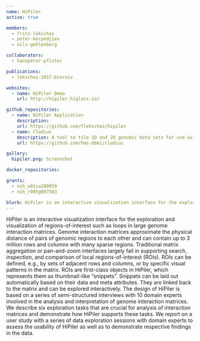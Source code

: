 ```yaml
---
name: HiPiler
active: true

members:
  - fritz-lekschas
  - peter-kerpedjiev
  - nils-gehlenborg

collaborators:
  - hanspeter-pfister

publications:
  - lekschas-2017-biorxiv

websites:
  - name: HiPiler Demo
    url: http://hipiler.higlass.io/

github_repositories:
  - name: HiPiler Application
    description:
    url: https://github.com/flekschas/hipiler
  - name: Clodius
    description: A tool to tile 1D and 2D genomic data sets for use with HiGlass and HiPiler.
    url: https://github.com/hms-dbmi/clodius

gallery:
  hipiler.png: Screenshot

docker_repositories:

grants:
  - nih_u01ca200059
  - nih_r00hg007583

blurb: HiPiler is an interactive visualization interface for the exploration and visualization of regions-of-interest such as loops in large genome interaction matrices.
---
```

HiPiler is an interactive visualization interface for the exploration and visualization of regions-of-interest such as loops in large genome interaction matrices. Genome interaction matrices approximate the physical distance of pairs of genomic regions to each other and can contain up to 3 million rows and columns with many sparse regions. Traditional matrix aggregation or pan-and-zoom interfaces largely fail in supporting search, inspection, and comparison of local regions-of-interest (ROIs). ROIs can be defined, e.g., by sets of adjacent rows and columns, or by specific visual patterns in the matrix. ROIs are first-class objects in HiPiler, which represents them as thumbnail-like “snippets”. Snippets can be laid out automatically based on their data and meta attributes. They are linked back to the matrix and can be explored interactively. The design of HiPiler is based on a series of semi-structured interviews with 10 domain experts involved in the analysis and interpretation of genome interaction matrices. We describe six exploration tasks that are crucial for analysis of interaction matrices and demonstrate how HiPiler supports these tasks. We report on a user study with a series of data exploration sessions with domain experts to assess the usability of HiPiler as well as to demonstrate respective findings in the data.

